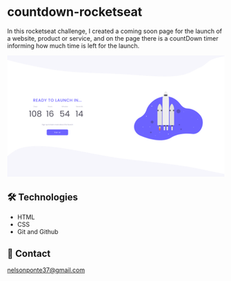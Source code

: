 # countdown-rocketseat

In this rocketseat challenge, I created a coming soon page for the launch of a website, product or service, and on the page there is a countDown timer informing how much time is left for the launch.

![preview](./assets/images/preview.png)


## 🛠️ Technologies

- HTML
- CSS
- Git and Github

## 📨 Contact

nelsonponte37@gmail.com
